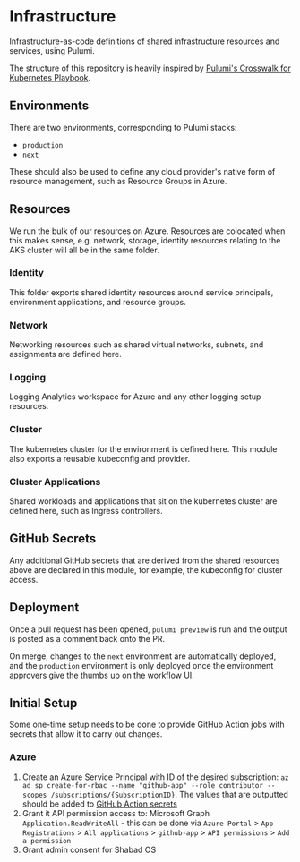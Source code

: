 # Infrastructure

Infrastructure-as-code definitions of shared infrastructure resources and services, using Pulumi.

The structure of this repository is heavily inspired by [Pulumi's Crosswalk for Kubernetes Playbook](https://www.pulumi.com/docs/guides/crosswalk/kubernetes/playbooks/).

## Environments

There are two environments, corresponding to Pulumi stacks:

- `production`
- `next`

These should also be used to define any cloud provider's native form of resource management, such as Resource Groups in Azure.

## Resources

We run the bulk of our resources on Azure. Resources are colocated when this makes sense, e.g. network, storage, identity resources relating to the AKS cluster will all be in the same folder.

### Identity

This folder exports shared identity resources around service principals, environment applications, and resource groups.

### Network

Networking resources such as shared virtual networks, subnets, and assignments are defined here.

### Logging

Logging Analytics workspace for Azure and any other logging setup resources.

### Cluster

The kubernetes cluster for the environment is defined here. This module also exports a reusable kubeconfig and provider.

### Cluster Applications

Shared workloads and applications that sit on the kubernetes cluster are defined here, such as Ingress controllers.

## GitHub Secrets

Any additional GitHub secrets that are derived from the shared resources above are declared in this module, for example, the kubeconfig for cluster access.

## Deployment

Once a pull request has been opened, `pulumi preview` is run and the output is posted as a comment back onto the PR.

On merge, changes to the `next` environment are automatically deployed, and the `production` environment is only deployed once the environment approvers give the thumbs up on the workflow UI.

## Initial Setup

Some one-time setup needs to be done to provide GitHub Action jobs with secrets that allow it to carry out changes.

### Azure

1. Create an Azure Service Principal with ID of the desired subscription:
   `az ad sp create-for-rbac --name "github-app" --role contributor --scopes /subscriptions/{SubscriptionID}`. The values that are outputted should be added to [GitHub Action secrets](https://www.pulumi.com/registry/packages/azure-native/installation-configuration/)
2. Grant it API permission access to: Microsoft Graph `Application.ReadWriteAll` - this can be done via `Azure Portal` > `App Registrations` > `All applications` > `github-app` > `API permissions` > `Add a permission`
3. Grant admin consent for Shabad OS
